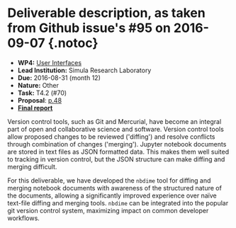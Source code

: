 # Deliverable description, as taken from Github issue's #95 on 2016-09-07 {.notoc}

- **WP4:** [User Interfaces](https://github.com/OpenDreamKit/OpenDreamKit/tree/master/WP4)
- **Lead Institution:** Simula Research Laboratory
- **Due:** 2016-08-31 (month 12)
- **Nature:** Other
- **Task:** T4.2 (#70)
- **Proposal**: [p.48](https://github.com/OpenDreamKit/OpenDreamKit/raw/master/Proposal/proposal-www.pdf)
- **[Final report](https://github.com/OpenDreamKit/OpenDreamKit/raw/master/WP4/D4.6/report-final.pdf)**

Version control tools, such as Git and Mercurial, have become an integral part of open and collaborative science and software. Version control tools allow proposed changes to be reviewed ('diffing') and resolve conflicts through combination of changes ('merging'). Jupyter notebook documents are stored in text files as JSON formatted data. This makes them well suited to tracking in version control, but the JSON structure can make diffing and merging difficult.

For this deliverable, we have developed the `nbdime` tool for diffing and merging notebook documents with awareness of the structured nature of the documents, allowing a significantly improved experience over naïve text-file diffing and merging tools. `nbdime` can be integrated into the popular git version control system, maximizing impact on common developer workflows.

